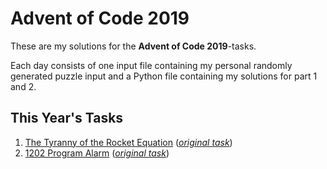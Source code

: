 # Advent of Code 2019

These are my solutions for the **Advent of Code 2019**-tasks.

Each day consists of one input file containing my personal randomly generated puzzle input and a Python file containing my solutions for part 1 and 2.

## This Year's Tasks

1. [The Tyranny of the Rocket Equation](https://github.com/Nuhser/Advent-of-Code/blob/master/2019/day01.py) (*[original task](https://adventofcode.com/2019/day/1)*)
2. [1202 Program Alarm](https://github.com/Nuhser/Advent-of-Code/blob/master/2019/day02.py) (*[original task](https://adventofcode.com/2019/day/2)*)
